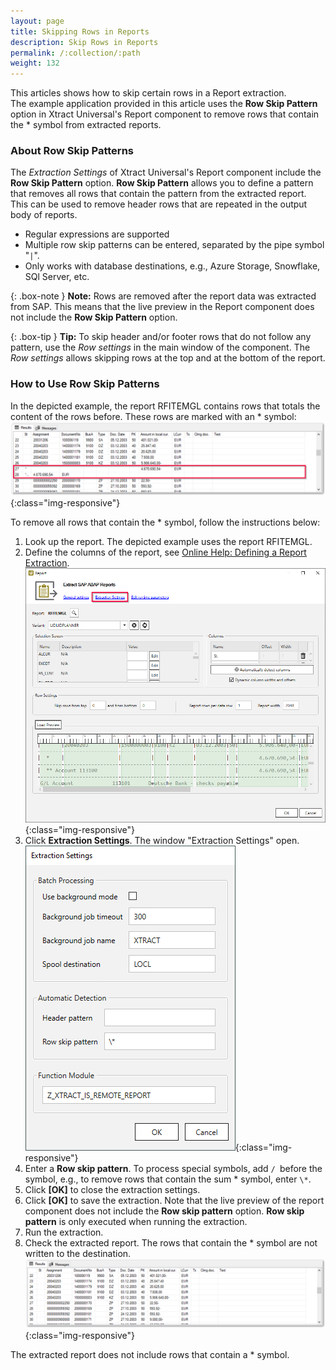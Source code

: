 ```yaml
---
layout: page
title: Skipping Rows in Reports
description: Skip Rows in Reports
permalink: /:collection/:path
weight: 132
---
```


This articles shows how to skip certain rows in a Report extraction.<br>
The example application provided in this article uses the **Row Skip Pattern** option in Xtract Universal's Report component to remove rows that contain the * symbol from extracted reports.

### About Row Skip Patterns

The *Extraction Settings* of Xtract Universal's Report component include the **Row Skip Pattern** option.
**Row Skip Pattern** allows you to define a pattern that removes all rows that contain the pattern from the extracted report.
This can be used to remove header rows that are repeated in the output body of reports.

- Regular expressions are supported
- Multiple row skip patterns can be entered, separated by the pipe symbol "`|`".
- Only works with database destinations, e.g., Azure Storage, Snowflake, SQl Server, etc.

{: .box-note }
**Note:** Rows are removed after the report data was extracted from SAP. 
This means that the live preview in the Report component does not include the **Row Skip Pattern** option.

{: .box-tip }
**Tip:** To skip header and/or footer rows that do not follow any pattern, use the *Row settings* in the main window of the component.
The *Row settings* allows skipping rows at the top and at the bottom of the report.

### How to Use Row Skip Patterns

In the depicted example, the report RFITEMGL contains rows that totals the content of the rows before. 
These rows are marked with an * symbol: <br>
![report-no-skip-rows](/img/contents/xu/report-no-skip-rows.png){:class="img-responsive"}

To remove all rows that contain the * symbol, follow the instructions below:

1. Look up the report. The depicted example uses the report RFITEMGL. 
2. Define the columns of the report, see [Online Help: Defining a Report Extraction](https://help.theobald-software.com/en/xtract-universal/abap-reports/report-extraction-define). <br>
![report-no-skip-rows](/img/contents/xu/report-skip-rows-preview.png){:class="img-responsive"}
3. Click **Extraction Settings**. The window "Extraction Settings" open.<br>
![report-no-skip-rows](/img/contents/xu/report-skip-rows-settings.png){:class="img-responsive"}
4. Enter a **Row skip pattern**. To process special symbols, add `/ `before the symbol, e.g., to remove rows that contain the sum * symbol, enter `\*`. 
5. Click **[OK]** to close the extraction settings. 
5. Click **[OK]** to save the extraction. Note that the live preview of the report component does not include the **Row skip pattern** option. 
**Row skip pattern** is only executed when running the extraction.
6. Run the extraction. 
5. Check the extracted report. The rows that contain the * symbol are not written to the destination.<br>
![report-no-skip-rows](/img/contents/xu/report-skip-rows.png){:class="img-responsive"}

The extracted report does not include rows that contain a * symbol.

<!---
### Example Patterns

Row Skip pattern | Description
----------------|-------------
`2020|2021|-|Sum`| Removes all rows containing ‘2020’, ‘2021’, ‘-‘ and ‘Sum’.
`regex`| Removes ...
-->
